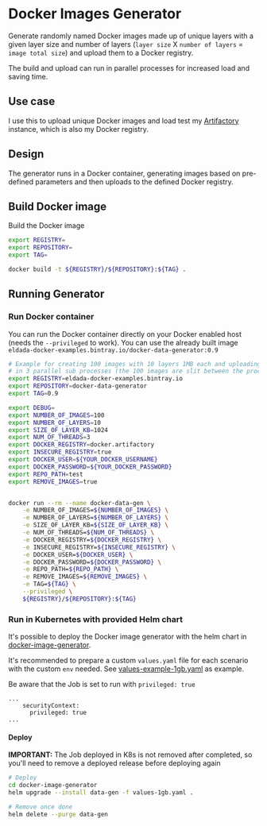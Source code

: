 # Docker Images Generator
Generate randomly named Docker images made up of unique layers with a given layer size and number of layers (`layer size` X `number of layers` = `image total size`) and upload them to a Docker registry.

The build and upload can run in parallel processes for increased load and saving time.

## Use case
I use this to upload unique Docker images and load test my [Artifactory](https://jfrog.com/artifactory/) instance, which is also my Docker registry.

## Design
The generator runs in a Docker container, generating images based on pre-defined parameters and then uploads to the defined Docker registry.

## Build Docker image
Build the Docker image
```bash
export REGISTRY=
export REPOSITORY=
export TAG=

docker build -t ${REGISTRY}/${REPOSITORY}:${TAG} .
```

## Running Generator 

### Run Docker container
You can run the Docker container directly on your Docker enabled host (needs the `--privileged` to work). You can use the already built image `eldada-docker-examples.bintray.io/docker-data-generator:0.9`
```bash
# Example for creating 100 images with 10 layers 1MB each and uploading to docker.artifactory/test
# in 3 parallel sub processes (the 100 images are slit between the processes).
export REGISTRY=eldada-docker-examples.bintray.io
export REPOSITORY=docker-data-generator
export TAG=0.9

export DEBUG=
export NUMBER_OF_IMAGES=100
export NUMBER_OF_LAYERS=10
export SIZE_OF_LAYER_KB=1024
export NUM_OF_THREADS=3
export DOCKER_REGISTRY=docker.artifactory
export INSECURE_REGISTRY=true
export DOCKER_USER=${YOUR_DOCKER_USERNAME}
export DOCKER_PASSWORD=${YOUR_DOCKER_PASSWORD}
export REPO_PATH=test
export REMOVE_IMAGES=true


docker run --rm --name docker-data-gen \
    -e NUMBER_OF_IMAGES=${NUMBER_OF_IMAGES} \
    -e NUMBER_OF_LAYERS=${NUMBER_OF_LAYERS} \
    -e SIZE_OF_LAYER_KB=${SIZE_OF_LAYER_KB} \
    -e NUM_OF_THREADS=${NUM_OF_THREADS} \
    -e DOCKER_REGISTRY=${DOCKER_REGISTRY} \
    -e INSECURE_REGISTRY=${INSECURE_REGISTRY} \
    -e DOCKER_USER=${DOCKER_USER} \
    -e DOCKER_PASSWORD=${DOCKER_PASSWORD} \
    -e REPO_PATH=${REPO_PATH} \
    -e REMOVE_IMAGES=${REMOVE_IMAGES} \
    -e TAG=${TAG} \
    --privileged \
    ${REGISTRY}/${REPOSITORY}:${TAG}
```

### Run in Kubernetes with provided Helm chart
It's possible to deploy the Docker image generator with the helm chart in [docker-image-generator](docker-image-generator).

It's recommended to prepare a custom `values.yaml` file for each scenario with the custom `env` needed. See [values-example-1gb.yaml](docker-image-generator/values-example-1gb.yaml) as example.

Be aware that the Job is set to run with `privileged: true`
```
...
    securityContext:
      privileged: true
...
```

#### Deploy
**IMPORTANT:** The Job deployed in K8s is not removed after completed, so you'll need to remove a deployed release before deploying again
```bash
# Deploy
cd docker-image-generator
helm upgrade --install data-gen -f values-1gb.yaml .

# Remove once done
helm delete --purge data-gen

```


